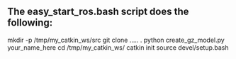 ## The easy_start_ros.bash script does the following:
mkdir -p /tmp/my_catkin_ws/src
git clone ..... .
python create_gz_model.py your_name_here
cd /tmp/my_catkin_ws/
catkin init
source devel/setup.bash
